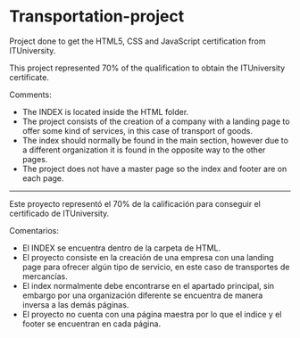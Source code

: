 # Transportation-project
Project done to get the HTML5, CSS and JavaScript certification from ITUniversity.


This project represented 70% of the qualification to obtain the ITUniversity certificate.


Comments:
* The INDEX is located inside the HTML folder.
* The project consists of the creation of a company with a landing page to offer some kind of services, in this case of transport of goods. 
* The index should normally be found in the main section, however due to a different organization it is found in the opposite way to the other pages.
* The project does not have a master page so the index and footer are on each page. 


---------
Este proyecto representó el 70% de la calificación para conseguir el certificado de ITUniversity.


Comentarios:
* El INDEX se encuentra dentro de la carpeta de HTML.
* El proyecto consiste en la creación de una empresa con una landing page para ofrecer algún tipo de servicio, en este caso de transportes de mercancías. 
* El index normalmente debe encontrarse en el apartado principal, sin embargo por una organización diferente se encuentra de manera inversa a las demás páginas.
* El proyecto no cuenta con una página maestra por lo que el indice y el footer se encuentran en cada página. 
